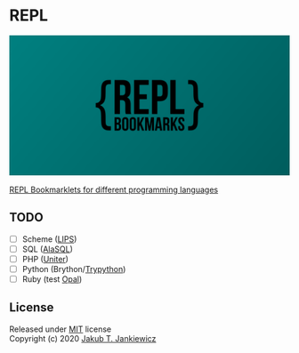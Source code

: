 # REPL

![REPL Logotype](https://github.com/jcubic/REPL/blob/master/.github/banner.png?raw=true)

[REPL Bookmarklets for different programming languages](https://github.com/jcubic/REPL)

## TODO

* [ ] Scheme ([LIPS](https://github.com/jcubic/lips))
* [ ] SQL ([AlaSQL](https://codepen.io/jcubic/pen/dVBaRm))
* [ ] PHP ([Uniter](https://codepen.io/jcubic/pen/VGYBVj))
* [ ] Python (Brython/[Trypython](https://trypython.jcubic.pl/))
* [ ] Ruby (test [Opal](https://github.com/opal/opal))

## License

Released under [MIT](http://opensource.org/licenses/MIT) license<br/>
Copyright (c) 2020 [Jakub T. Jankiewicz](https://jcubic.pl/me)
